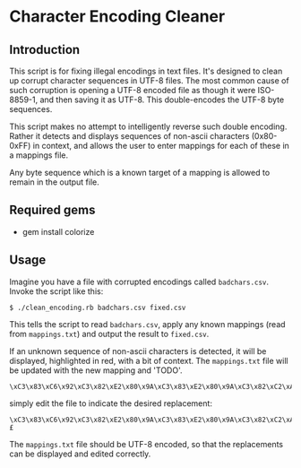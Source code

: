 # Character Encoding Cleaner

## Introduction

This script is for fixing illegal encodings in text files. It's designed to clean up corrupt character sequences in UTF-8 files. The most common cause of such corruption is opening a UTF-8 encoded file as though it were ISO-8859-1, and then saving it as UTF-8. This double-encodes the UTF-8 byte sequences.

This script makes no attempt to intelligently reverse such double encoding. Rather it detects and displays sequences of non-ascii characters (0x80-0xFF) in context, and allows the user to enter mappings for each of these in a mappings file.

Any byte sequence which is a known target of a mapping is allowed to remain in the output file.

## Required gems

 * gem install colorize

## Usage

Imagine you have a file with corrupted encodings called `badchars.csv`. Invoke the script like this:

```
$ ./clean_encoding.rb badchars.csv fixed.csv
```

This tells the script to read `badchars.csv`, apply any known mappings (read from `mappings.txt`) and output the result to `fixed.csv`.

If an unknown sequence of non-ascii characters is detected, it will be displayed, highlighted in red, with a bit of context. The `mappings.txt` file will be updated with the new mapping and 'TODO'.

```
\xC3\x83\xC6\x92\xC3\x82\xE2\x80\x9A\xC3\x83\xE2\x80\x9A\xC3\x82\xC2\xA3:TODO
```

simply edit the file to indicate the desired replacement:

```
\xC3\x83\xC6\x92\xC3\x82\xE2\x80\x9A\xC3\x83\xE2\x80\x9A\xC3\x82\xC2\xA3:£
```

The `mappings.txt` file should be UTF-8 encoded, so that the replacements can be displayed and edited correctly.